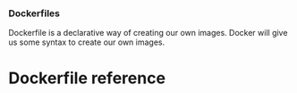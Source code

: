 ### Dockerfiles

Dockerfile is a declarative way of creating our own images. Docker will give us some syntax to create our own images.

# Dockerfile reference


